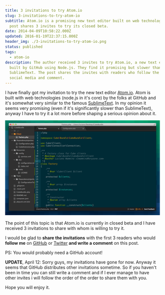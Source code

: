 ```yaml
---
title: 3 invitations to try Atom.io
slug: 3-invitations-to-try-atom-io
subtitle: Atom.io is a promising new text editor built on web technologies. This
  post shares 3 invites to try its closed beta.
date: 2014-04-09T10:58:22.000Z
updated: 2016-01-19T22:37:15.000Z
header_img: ./3-invitations-to-try-atom-io.png
status: published
tags:
  - atom-io
description: The author received 3 invites to try Atom.io, a new text editor
  built by GitHub using Node.js. They find it promising but slower than
  SublimeText. The post shares the invites with readers who follow the author on
  social media and comment.
---
```


I have finally got my invitation to try the new text editor [Atom.io](https://atom.io). Atom is built with web technologies (node.js in it's core) by the folks at GitHub and it's somewhat very similar to the famous [SublimeText](http://www.sublimetext.com/).
In my opinion it seems very promising (even if it's significantly slower than SublimeText), anyway I have to try it a lot more before shaping a serious opinion about it.

![Atom.io screenshoot](./Schermata-2014-04-09-alle-12-55-17.png)

The point of this topic is that Atom.io is currently in closed beta and I have received 3 invitations to share with whom is willing to try it.

I would be glad to **share the invitations** with the first 3 readers who would **follow me** on [GitHub](https://github.com/lmammino) or [Twitter](https://twitter.com/loige) **and write a comment** on this post.

PS: You would probably need a GitHub account!

**UPDATE**, April 12:
Sorry guys, my invitations have gone for now.
Anyway it seems that GitHub distributes other invitations sometime. So if you haven't been in time you can still write a comment and if I ever manage to have other invites i will follow the order of the order to share them with you.

Hope you will enjoy it.
